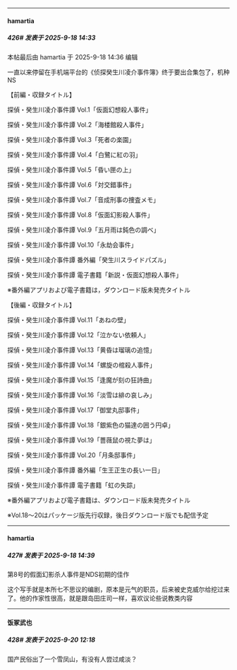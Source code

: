 ﻿
*****

####  hamartia  
##### 426#       发表于 2025-9-18 14:33

 本帖最后由 hamartia 于 2025-9-18 14:36 编辑 

一直以来停留在手机端平台的《侦探癸生川凌介事件簿》终于要出合集包了，机种NS

【前編・収録タイトル】

探偵・癸生川凌介事件譚 Vol.1「仮面幻想殺人事件」

探偵・癸生川凌介事件譚 Vol.2「海楼館殺人事件」

探偵・癸生川凌介事件譚 Vol.3「死者の楽園」

探偵・癸生川凌介事件譚 Vol.4「白鷺に紅の羽」

探偵・癸生川凌介事件譚 Vol.5「昏い匣の上」

探偵・癸生川凌介事件譚 Vol.6「対交錯事件」

探偵・癸生川凌介事件譚 Vol.7「音成刑事の捜査メモ」

探偵・癸生川凌介事件譚 Vol.8「仮面幻影殺人事件」

探偵・癸生川凌介事件譚 Vol.9「五月雨は鈍色の調べ」

探偵・癸生川凌介事件譚 Vol.10「永劫会事件」

探偵・癸生川凌介事件譚 番外編「癸生川スライドパズル」

探偵・癸生川凌介事件譚 電子書籍「新説・仮面幻想殺人事件」

※番外編アプリおよび電子書籍は，ダウンロード版未発売タイトル

【後編・収録タイトル】

探偵・癸生川凌介事件譚 Vol.11「あねの壁」

探偵・癸生川凌介事件譚 Vol.12「泣かない依頼人」

探偵・癸生川凌介事件譚 Vol.13「黄昏は瑠璃の追憶」

探偵・癸生川凌介事件譚 Vol.14「螺旋の棺殺人事件」

探偵・癸生川凌介事件譚 Vol.15「逢魔が刻の狂詩曲」

探偵・癸生川凌介事件譚 Vol.16「淡雪は緋の哀しみ」

探偵・癸生川凌介事件譚 Vol.17「御堂丸邸事件」

探偵・癸生川凌介事件譚 Vol.18「銀紫色の猫達の囲う円卓」

探偵・癸生川凌介事件譚 Vol.19「薔薇鼠の視た夢は」

探偵・癸生川凌介事件譚 Vol.20「月条邸事件」

探偵・癸生川凌介事件譚 番外編「生王正生の長い一日」

探偵・癸生川凌介事件譚 電子書籍「虹の失踪」

※番外編アプリおよび電子書籍は、ダウンロード版未発売タイトル

※Vol.18～20はパッケージ版先行収録，後日ダウンロード版でも配信予定

*****

####  hamartia  
##### 427#       发表于 2025-9-18 14:39

第8号的假面幻影杀人事件是NDS初期的佳作

这个写手就是本所七不思议的编剧，原本是元气的职员，后来被史克威尔给挖过来了。他的作家性很高，就是跟岛田庄司一样，喜欢议论些说教类内容


*****

####  饭冢武也  
##### 428#       发表于 2025-9-20 12:18

国产民俗出了一个雪凤山，有没有人尝过咸淡？

